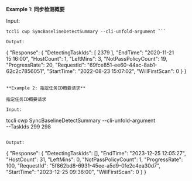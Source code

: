 **Example 1: 同步检测概要**



Input: 

```
tccli cwp SyncBaselineDetectSummary --cli-unfold-argument ```

Output: 
```
{
    "Response": {
        "DetectingTaskIds": [
            2379
        ],
        "EndTime": "2020-11-21 15:16:00",
        "HostCount": 1,
        "LeftMins": 3,
        "NotPassPolicyCount": 19,
        "ProgressRate": 20,
        "RequestId": "69fce851-ee60-44ac-8ab1-62c2c7856051",
        "StartTime": "2022-08-23 15:07:02",
        "WillFirstScan": 0
    }
}
```

**Example 2: 指定任务ID概要请求**

指定任务ID概要请求

Input: 

```
tccli cwp SyncBaselineDetectSummary --cli-unfold-argument  \
    --TaskIds 299 298
```

Output: 
```
{
    "Response": {
        "DetectingTaskIds": [],
        "EndTime": "2023-12-25 12:05:27",
        "HostCount": 31,
        "LeftMins": 0,
        "NotPassPolicyCount": 1,
        "ProgressRate": 100,
        "RequestId": "5f862bd8-6931-45ee-a5d9-0fe2c4ea30d7",
        "StartTime": "2023-12-25 09:36:00",
        "WillFirstScan": 0
    }
}
```

